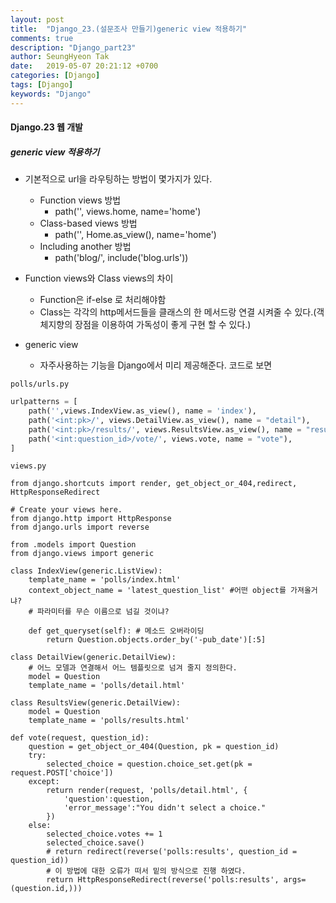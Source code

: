 ```yaml
---
layout: post
title:  "Django_23.(설문조사 만들기)generic view 적용하기"
comments: true
description: "Django_part23"
author: SeungHyeon Tak
date:   2019-05-07 20:21:12 +0700
categories: [Django]
tags: [Django]
keywords: "Django"
---
```

#### Django.23 웹 개발

#####  generic view 적용하기

* 기본적으로 url을 라우팅하는 방법이 몇가지가 있다.
   * Function views 방법
      * path('', views.home, name='home')
   * Class-based views 방법
      * path('', Home.as_view(), name='home')
   * Including another 방법
      * path('blog/', include('blog.urls'))

* Function views와 Class views의 차이
   * Function은 if-else 로 처리해야함
   * Class는 각각의 http메서드들을 클래스의 한 메서드랑 연결 시켜줄 수 있다.(객체지향의 장점을 이용하여 가독성이 좋게 구현 할 수 있다.)

* generic view
   * 자주사용하는 기능을 Django에서 미리 제공해준다.
코드로 보면

`polls/urls.py`

```python
urlpatterns = [
    path('',views.IndexView.as_view(), name = 'index'),
    path('<int:pk>/', views.DetailView.as_view(), name = "detail"),
    path('<int:pk>/results/', views.ResultsView.as_view(), name = "results"),
    path('<int:question_id>/vote/', views.vote, name = "vote"),
]
```

`views.py`

```
from django.shortcuts import render, get_object_or_404,redirect, HttpResponseRedirect

# Create your views here.
from django.http import HttpResponse
from django.urls import reverse

from .models import Question
from django.views import generic

class IndexView(generic.ListView):
    template_name = 'polls/index.html'
    context_object_name = 'latest_question_list' #어떤 object를 가져올거냐?
	# 파라미터를 무슨 이름으로 넘길 것이냐?
	
    def get_queryset(self): # 메소드 오버라이딩
        return Question.objects.order_by('-pub_date')[:5]

class DetailView(generic.DetailView):
	# 어느 모델과 연결해서 어느 템플릿으로 넘겨 줄지 정의한다.
    model = Question
    template_name = 'polls/detail.html'

class ResultsView(generic.DetailView):
    model = Question
    template_name = 'polls/results.html'

def vote(request, question_id):
    question = get_object_or_404(Question, pk = question_id)
    try:
        selected_choice = question.choice_set.get(pk = request.POST['choice'])
    except:
        return render(request, 'polls/detail.html', {
            'question':question,
            'error_message':"You didn't select a choice."
        })
    else:
        selected_choice.votes += 1
        selected_choice.save()
        # return redirect(reverse('polls:results', question_id = question_id))
        # 이 방법에 대한 오류가 떠서 밑의 방식으로 진행 하였다.
        return HttpResponseRedirect(reverse('polls:results', args=(question.id,)))
```